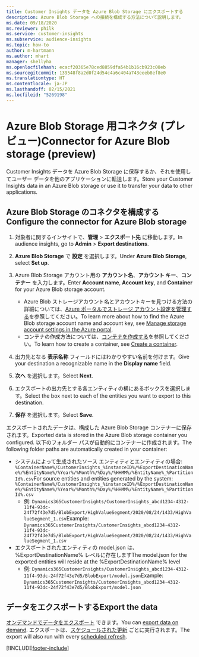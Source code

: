 ```yaml
---
title: Customer Insights データを Azure Blob Storage にエクスポートする
description: Azure Blob Storage への接続を構成する方法について説明します。
ms.date: 09/18/2020
ms.reviewer: philk
ms.service: customer-insights
ms.subservice: audience-insights
ms.topic: how-to
author: m-hartmann
ms.author: mhart
manager: shellyha
ms.openlocfilehash: ecacf20365e78ced8859dfa54b1b16cb923c00eb
ms.sourcegitcommit: 139548f8a2d0f24d54c4a6c404a743eeeb8ef8e0
ms.translationtype: HT
ms.contentlocale: ja-JP
ms.lasthandoff: 02/15/2021
ms.locfileid: "5269198"
---
```

# <a name="connector-for-azure-blob-storage-preview"></a><span data-ttu-id="e1ca1-103">Azure Blob Storage 用コネクタ (プレビュー)</span><span class="sxs-lookup"><span data-stu-id="e1ca1-103">Connector for Azure Blob storage (preview)</span></span>

<span data-ttu-id="e1ca1-104">Customer Insights データを Azure Blob Storage に保存するか、それを使用してユーザー データを他のアプリケーションに転送します。</span><span class="sxs-lookup"><span data-stu-id="e1ca1-104">Store your Customer Insights data in an Azure Blob storage or use it to transfer your data to other applications.</span></span>

## <a name="configure-the-connector-for-azure-blob-storage"></a><span data-ttu-id="e1ca1-105">Azure Blob Storage のコネクタを構成する</span><span class="sxs-lookup"><span data-stu-id="e1ca1-105">Configure the connector for Azure Blob storage</span></span>

1. <span data-ttu-id="e1ca1-106">対象者に関するインサイトで、**管理** > **エクスポート先** に移動します。</span><span class="sxs-lookup"><span data-stu-id="e1ca1-106">In audience insights, go to **Admin** > **Export destinations**.</span></span>

1. <span data-ttu-id="e1ca1-107">**Azure Blob Storage** で **設定** を選択します。</span><span class="sxs-lookup"><span data-stu-id="e1ca1-107">Under **Azure Blob Storage**, select **Set up**.</span></span>

1. <span data-ttu-id="e1ca1-108">Azure Blob Storage アカウント用の **アカウント名**、**アカウント キー**、**コンテナー** を入力します。</span><span class="sxs-lookup"><span data-stu-id="e1ca1-108">Enter **Account name**, **Account key**, and **Container** for your Azure Blob storage account.</span></span>
    - <span data-ttu-id="e1ca1-109">Azure Blob ストレージアカウント名とアカウントキーを見つける方法の詳細については、[Azure ポータルでストレージ アカウント設定を管理する](https://docs.microsoft.com/azure/storage/common/storage-account-manage)を参照してください。</span><span class="sxs-lookup"><span data-stu-id="e1ca1-109">To learn more about how to find the Azure Blob storage account name and account key, see [Manage storage account settings in the Azure portal](https://docs.microsoft.com/azure/storage/common/storage-account-manage).</span></span>
    - <span data-ttu-id="e1ca1-110">コンテナの作成方法については、[コンテナを作成する](https://docs.microsoft.com/azure/storage/blobs/storage-quickstart-blobs-portal#create-a-container)を参照してください。</span><span class="sxs-lookup"><span data-stu-id="e1ca1-110">To learn how to create a container, see [Create a container](https://docs.microsoft.com/azure/storage/blobs/storage-quickstart-blobs-portal#create-a-container).</span></span>

1. <span data-ttu-id="e1ca1-111">出力先となる **表示名称** フィールドにはわかりやすい名前を付けます。</span><span class="sxs-lookup"><span data-stu-id="e1ca1-111">Give your destination a recognizable name in the **Display name** field.</span></span>

1. <span data-ttu-id="e1ca1-112">**次へ** を選択します。</span><span class="sxs-lookup"><span data-stu-id="e1ca1-112">Select **Next**.</span></span>

1. <span data-ttu-id="e1ca1-113">エクスポートの出力先とする各エンティティの横にあるボックスを選択します。</span><span class="sxs-lookup"><span data-stu-id="e1ca1-113">Select the box next to each of the entities you want to export to this destination.</span></span>

1. <span data-ttu-id="e1ca1-114">**保存** を選択します。</span><span class="sxs-lookup"><span data-stu-id="e1ca1-114">Select **Save**.</span></span>

<span data-ttu-id="e1ca1-115">エクスポートされたデータは、構成した Azure Blob Storage コンテナーに保存されます。</span><span class="sxs-lookup"><span data-stu-id="e1ca1-115">Exported data is stored in the Azure Blob storage container you configured.</span></span> <span data-ttu-id="e1ca1-116">以下のフォルダー パスが自動的にコンテナーに作成されます。</span><span class="sxs-lookup"><span data-stu-id="e1ca1-116">The following folder paths are automatically created in your container:</span></span>

- <span data-ttu-id="e1ca1-117">システムによって生成されたソース エンティティとエンティティの場合: `%ContainerName%/CustomerInsights_%instanceID%/%ExportDestinationName%/%EntityName%/%Year%/%Month%/%Day%/%HHMM%/%EntityName%_%PartitionId%.csv`</span><span class="sxs-lookup"><span data-stu-id="e1ca1-117">For source entities and entities generated by the system: `%ContainerName%/CustomerInsights_%instanceID%/%ExportDestinationName%/%EntityName%/%Year%/%Month%/%Day%/%HHMM%/%EntityName%_%PartitionId%.csv`</span></span>
  - <span data-ttu-id="e1ca1-118">例: `Dynamics365CustomerInsights/CustomerInsights_abcd1234-4312-11f4-93dc-24f72f43e7d5/BlobExport/HighValueSegment/2020/08/24/1433/HighValueSegment_1.csv`</span><span class="sxs-lookup"><span data-stu-id="e1ca1-118">Example: `Dynamics365CustomerInsights/CustomerInsights_abcd1234-4312-11f4-93dc-24f72f43e7d5/BlobExport/HighValueSegment/2020/08/24/1433/HighValueSegment_1.csv`</span></span>
- <span data-ttu-id="e1ca1-119">エクスポートされたエンティティの model.json は、%ExportDestinationName% レベルに存在します</span><span class="sxs-lookup"><span data-stu-id="e1ca1-119">The model.json for the exported entities will reside at the %ExportDestinationName% level</span></span>
  - <span data-ttu-id="e1ca1-120">例: `Dynamics365CustomerInsights/CustomerInsights_abcd1234-4312-11f4-93dc-24f72f43e7d5/BlobExport/model.json`</span><span class="sxs-lookup"><span data-stu-id="e1ca1-120">Example: `Dynamics365CustomerInsights/CustomerInsights_abcd1234-4312-11f4-93dc-24f72f43e7d5/BlobExport/model.json`</span></span>

## <a name="export-the-data"></a><span data-ttu-id="e1ca1-121">データをエクスポートする</span><span class="sxs-lookup"><span data-stu-id="e1ca1-121">Export the data</span></span>

<span data-ttu-id="e1ca1-122">[オンデマンドでデータをエクスポート](export-destinations.md#export-data-on-demand) できます。</span><span class="sxs-lookup"><span data-stu-id="e1ca1-122">You can [export data on demand](export-destinations.md#export-data-on-demand).</span></span> <span data-ttu-id="e1ca1-123">エクスポートは、[スケジュールされた更新](system.md#schedule-tab) ごとに実行されます。</span><span class="sxs-lookup"><span data-stu-id="e1ca1-123">The export will also run with every [scheduled refresh](system.md#schedule-tab).</span></span>


[!INCLUDE[footer-include](../includes/footer-banner.md)]